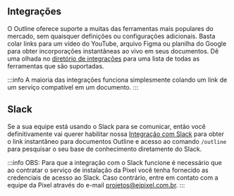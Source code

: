 ## Integrações

O Outline oferece suporte a muitas das ferramentas mais populares do mercado, sem quaisquer definições ou configurações adicionais. Basta colar links para um vídeo do YouTube, arquivo Figma ou planilha do Google para obter incorporações instantâneas ao vivo em seus documentos. Dê uma olhada no [diretório de integrações](https://www.getoutline.com/integrations) para uma lista de todas as ferramentas que são suportadas.

:::info
A maioria das integrações funciona simplesmente colando um link de um serviço compatível em um documento.
:::

## Slack

Se a sua equipe está usando o Slack para se comunicar, então você definitivamente vai querer habilitar nossa [Integração com Slack](/settings/integrations/slack) para obter o link instantâneo para documentos Outline e acesso ao comando `/outline` para pesquisar o seu base de conhecimento diretamente do Slack.

:::info
OBS: Para que a integração com o Slack funcione é necessário que ao contratar o serviço de instalação da Pixel você tenha fornecido as credenciais de acesso ao Slack. Caso contrário, entre em contato com a equipe da Pixel através do e-mail [projetos@ejpixel.com.br](mailto:projetos@ejpixel.com.br).
:::
